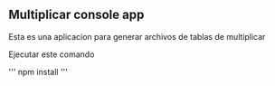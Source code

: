 ## Multiplicar console app
Esta es una aplicacion para generar archivos de tablas de multiplicar 

Ejecutar este comando

'''
npm install
'''
